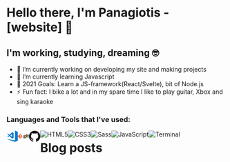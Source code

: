 # Hello there, I'm Panagiotis - [website] 👋

## I'm working, studying, dreaming 🤓

<!--
**PanuGr/PanuGr** is a ✨ _special_ ✨ repository because its `README.md` (this file) appears on your GitHub profile.-->

- 🔭 I’m currently working on developing my site and making projects 
- 🌱 I’m currently learning Javascript
- 🥅 2021 Goals: Learn a JS-framework(React/Svelte), bit of Node.js
- ⚡ Fun fact: I bike a lot and in my spare time I like to play guitar, Xbox and sing karaoke

### Languages and Tools that I've used:

<img align='left' alt="Visual Studio Code" width="26px" src="https://raw.githubusercontent.com/github/explore/80688e429a7d4ef2fca1e82350fe8e3517d3494d/topics/visual-studio-code/visual-studio-code.png" />
<img align='left' alt="Git" width="26px" src="https://raw.githubusercontent.com/github/explore/80688e429a7d4ef2fca1e82350fe8e3517d3494d/topics/git/git.png" />
<img align='left' alt="GitHub" width="26px" src="https://raw.githubusercontent.com/github/explore/78df643247d429f6cc873026c0622819ad797942/topics/github/github.png" />
<img align='left' alt="HTML5"  src="https://img.shields.io/badge/HTML-5-orange"/>
<img align='left' alt="CSS3"  src="https://img.shields.io/badge/CSS-3-blue" />
<img align='left' alt="Sass"  src="https://img.shields.io/badge/Sass-Scss-pink" />
<img align='left' alt="JavaScript" src="https://img.shields.io/badge/Javascript-ES9-yellow" />
<img align='left' alt="Terminal" src="https://img.shields.io/badge/Terminal-Bash-black" />


# Blog posts
<!-- BLOG-POST-LIST:START -->
<!-- BLOG-POST-LIST:END -->

